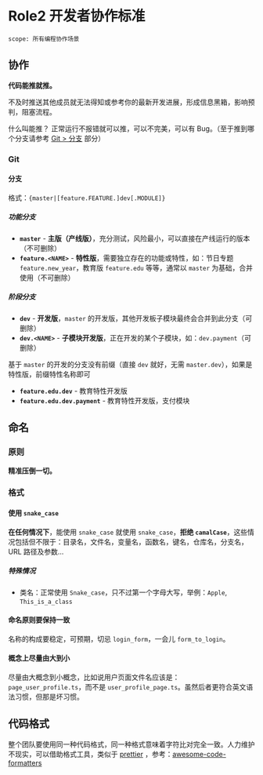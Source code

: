 # Role2 开发者协作标准

```text
scope: 所有编程协作场景
```

## 协作

**代码能推就推。**

不及时推送其他成员就无法得知或参考你的最新开发进展，形成信息黑箱，影响预判，阻塞流程。

什么叫能推？ 正常运行不报错就可以推，可以不完美，可以有 Bug。（至于推到哪个分支请参考 [Git > 分支](#分支) 部分）

### Git

#### 分支

格式：`{master|[feature.FEATURE.]dev[.MODULE]}`

##### 功能分支

- **`master`** - **主版（产线版）**，充分测试，风险最小，可以直接在产线运行的版本（不可删除）
- **`feature.<NAME>`** - **特性版**，需要独立存在的功能或特性，如：节日专题 `feature.new_year`，教育版 `feature.edu` 等等，通常以 `master` 为基础，合并使用（不可删除）

##### 阶段分支

- **`dev`** - **开发版**，`master` 的开发版，其他开发板子模块最终会合并到此分支（可删除）
- **`dev.<NAME>`** - **子模块开发版**，正在开发的某个子模块，如：`dev.payment`（可删除）

基于 `master` 的开发的分支没有前缀（直接 `dev` 就好，无需 `master.dev`），如果是特性版，前缀特性名称即可

- **`feature.edu.dev`** - 教育特性开发版
- **`feature.edu.dev.payment`** - 教育特性开发版，支付模块

## 命名

### 原则

**精准压倒一切。**

### 格式

#### 使用 `snake_case`

**在任何情况下**，能使用 `snake_case` 就使用 `snake_case`，**拒绝 `camalCase`**，这些情况包括但不限于：目录名，文件名，变量名，函数名，键名，仓库名，分支名，URL 路径及参数...

##### 特殊情况

- 类名：正常使用 `Snake_case`，只不过第一个字母大写，举例：`Apple`, `This_is_a_class`

#### 命名原则要保持一致

名称的构成要稳定，可预期，切忌 `login_form`，一会儿 `form_to_login`。

#### 概念上尽量由大到小

尽量由大概念到小概念，比如说用户页面文件名应该是：`page_user_profile.ts`，而不是 `user_profile_page.ts`。虽然后者更符合英文语法习惯，但那是坏习惯。

## 代码格式

整个团队要使用同一种代码格式，同一种格式意味着字符比对完全一致。人力维护不现实，可以借助格式工具，类似于 [prettier](https://github.com/prettier/prettier)
，参考：[awesome-code-formatters](https://github.com/rishirdua/awesome-code-formatters)
